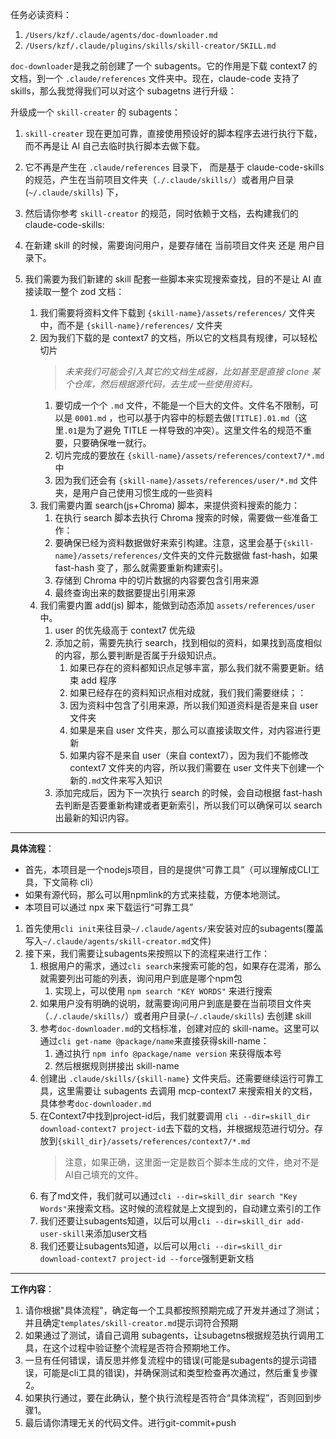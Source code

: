 任务必读资料：

1. `/Users/kzf/.claude/agents/doc-downloader.md`
2. `/Users/kzf/.claude/plugins/skills/skill-creator/SKILL.md`

`doc-downloader`是我之前创建了一个 subagents。它的作用是下载 context7 的文档，到一个
`.claude/references`
文件夹中。现在，claude-code 支持了 skills，那么我觉得我们可以对这个 subagetns 进行升级：

升级成一个 `skill-creater` 的 subagents：

1. `skill-creater`
   现在更加可靠，直接使用预设好的脚本程序去进行执行下载，而不再是让 AI 自己去临时执行脚本去做下载。
1. 它不再是产生在 `.claude/references`
   目录下， 而是基于 claude-code-skills 的规范，产生在当前项目文件夹（`./.claude/skills/`）或者用户目录(`~/.claude/skills`) 下，
1. 然后请你参考 `skill-creator`
   的规范，同时依赖于文档，去构建我们的 claude-code-skills:

1. 在新建 skill 的时候，需要询问用户，是要存储在 当前项目文件夹 还是 用户目录下。
1. 我们需要为我们新建的 skill 配套一些脚本来实现搜索查找，目的不是让 AI 直接读取一整个 zod 文档：
   1. 我们需要将资料文件下载到 `{skill-name}/assets/references/`
      文件夹中，而不是 `{skill-name}/references/` 文件夹
   1. 因为我们下载的是 context7 的文档，所以它的文档具有规律，可以轻松切片
      > _未来我们可能会引入其它的文档生成器，比如甚至是直接 clone 某个仓库，然后根据源代码，去生成一些使用资料。_
      1. 要切成一个个 `.md` 文件，不能是一个巨大的文件。文件名不限制，可以是
         `0001.md`
         ，也可以基于内容中的标题去做`[TITLE].01.md`（这里`.01`是为了避免 TITLE 一样导致的冲突）。这里文件名的规范不重要，只要确保唯一就行。
      1. 切片完成的要放在 `{skill-name}/assets/references/context7/*.md` 中
      1. 因为我们还会有 `{skill-name}/assets/references/user/*.md`
         文件夹，是用户自己使用习惯生成的一些资料
   1. 我们需要内置 search(js+Chroma) 脚本，来提供资料搜索的能力：
      1. 在执行 search 脚本去执行 Chroma 搜索的时候，需要做一些准备工作：
      1. 要确保已经为资料数据做好来索引构建。注意，这里会基于`{skill-name}/assets/references/`文件夹的文件元数据做 fast-hash，如果 fast-hash 变了，那么就需要重新构建索引。
      1. 存储到 Chroma 中的切片数据的内容要包含引用来源
      1. 最终查询出来的数据要提出引用来源
   1. 我们需要内置 add(js) 脚本，能做到动态添加 `assets/references/user`
      中。
      1. user 的优先级高于 context7 优先级
      1. 添加之前，需要先执行 search，找到相似的资料，如果找到高度相似的内容，那么要判断是否属于升级知识点。
         1. 如果已存在的资料都知识点足够丰富，那么我们就不需要更新。结束 add 程序
         1. 如果已经存在的资料知识点相对成就，我们我们需要继续；：
         1. 因为资料中包含了引用来源，所以我们知道资料是否是来自 user 文件夹
         1. 如果是来自 user 文件夹，那么可以直接读取文件，对内容进行更新
         1. 如果内容不是来自 user（来自 context7），因为我们不能修改 context7 文件夹的内容，所以我们需要在 user 文件夹下创建一个新的`.md`文件来写入知识
      1. 添加完成后，因为下一次执行 search 的时候，会自动根据 fast-hash 去判断是否要重新构建或者更新索引，所以我们可以确保可以 search 出最新的知识内容。

---

**具体流程**：

- 首先，本项目是一个nodejs项目，目的是提供“可靠工具”（可以理解成CLI工具，下文简称 cli）
- 如果有源代码，那么可以用npmlink的方式来挂载，方便本地测试。
- 本项目可以通过 npx 来下载运行“可靠工具”

1. 首先使用`cli init`来往目录`~/.claude/agents/`来安装对应的subagents(覆盖写入`~/.claude/agents/skill-creator.md`文件)
2. 接下来，我们需要让subagents来按照以下的流程来进行工作：
   1. 根据用户的需求，通过`cli search`来搜索可能的包，如果存在混淆，那么就需要列出可能的列表，询问用户到底是哪个npm包
      1. 实现上，可以使用 `npm search "KEY WORDS"` 来进行搜索
   2. 如果用户没有明确的说明，就需要询问用户到底是要在当前项目文件夹（`./.claude/skills/`）或者用户目录(`~/.claude/skills`) 去创建 skill
   3. 参考`doc-downloader.md`的文档标准，创建对应的 skill-name。这里可以通过`cli get-name @package/name`来直接获得skill-name：
      1. 通过执行 `npm info @package/name version` 来获得版本号
      2. 然后根据规则拼接出 skill-name
   4. 创建出 `.claude/skills/{skill-name}` 文件夹后。还需要继续运行可靠工具，这里需要让 subagents 去调用 mcp-context7 来搜索相关的文档，具体参考`doc-downloader.md`
   5. 在Context7中找到project-id后，我们就要调用 `cli --dir=skill_dir download-context7 project-id`去下载的文档，并根据规范进行切分。存放到`{skill_dir}/assets/references/context7/*.md`
      > 注意，如果正确，这里面一定是数百个脚本生成的文件，绝对不是AI自己填充的文件。
   6. 有了md文件，我们就可以通过`cli --dir=skill_dir search "Key Words"`来搜索文档。这时候的流程就是上文提到的，自动建立索引的工作
   7. 我们还要让subagents知道，以后可以用`cli --dir=skill_dir add-user-skill`来添加user文档
   8. 我们还要让subagents知道，以后可以用`cli --dir=skill_dir download-context7 project-id --force`强制更新文档

---

**工作内容**：

1. 请你根据"具体流程"，确定每一个工具都按照预期完成了开发并通过了测试；并且确定`templates/skill-creator.md`提示词符合预期
2. 如果通过了测试，请自己调用 subagents，让subagetns根据规范执行调用工具，在这个过程中验证整个流程是否符合预期地工作。
3. 一旦有任何错误，请反思并修复流程中的错误(可能是subagents的提示词错误，可能是cli工具的错误)，并确保测试和类型检查再次通过，然后重复步骤2。
4. 如果执行通过，要在此确认，整个执行流程是否符合“具体流程”，否则回到步骤1。
5. 最后请你清理无关的代码文件。进行git-commit+push

